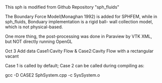 This sph is modified from Github Repository "sph_fluids"

The Boundary Force Model(Monaghan 1992) is added for SPHFEM, while in sph_fluids, Bonduary implementation is a rigid ball- wall collection model, which is not physical-based.

One more thing, the post-processing was done in Paraview by VTK XML, but NOT directly running OpenGL


Oct 3
Add data Case1:Cavity Flow & Case2:Cavity Flow with a rectangular vacant

Case 1 is called by default; Case 2 can be called during compiling as:

gcc -D CASE2 SphSystem.cpp -c SysSystem.o

